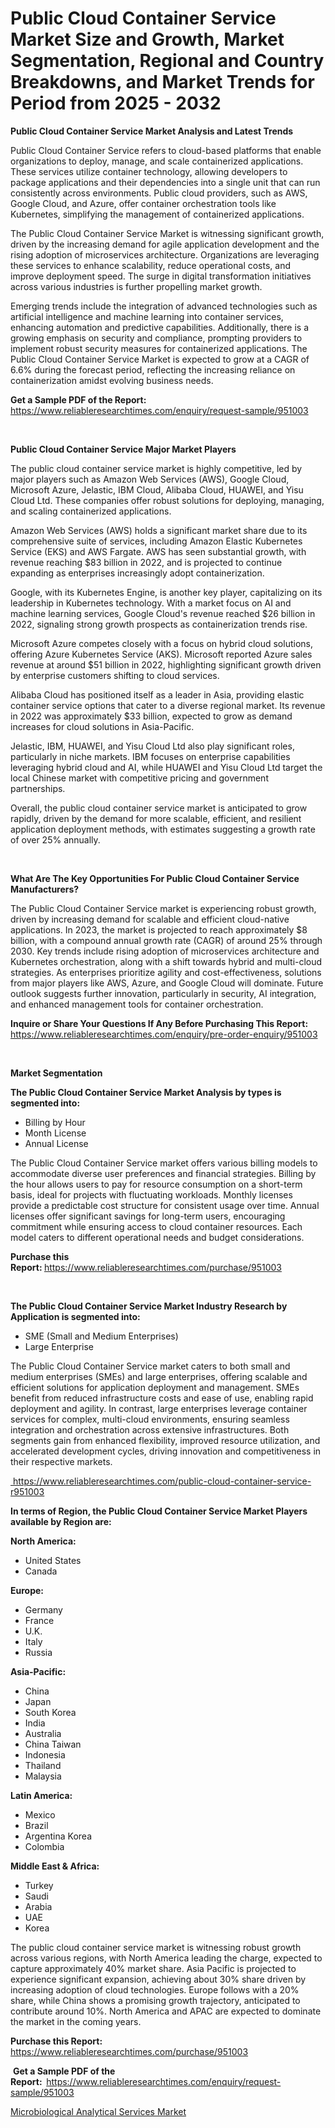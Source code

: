 <p><h1>Public Cloud Container Service Market Size and Growth, Market Segmentation, Regional and Country Breakdowns, and Market Trends for Period from 2025 -  2032</h1></p><p><strong>Public Cloud Container Service Market Analysis and Latest Trends</strong></p>
<p><p>Public Cloud Container Service refers to cloud-based platforms that enable organizations to deploy, manage, and scale containerized applications. These services utilize container technology, allowing developers to package applications and their dependencies into a single unit that can run consistently across environments. Public cloud providers, such as AWS, Google Cloud, and Azure, offer container orchestration tools like Kubernetes, simplifying the management of containerized applications.</p><p>The Public Cloud Container Service Market is witnessing significant growth, driven by the increasing demand for agile application development and the rising adoption of microservices architecture. Organizations are leveraging these services to enhance scalability, reduce operational costs, and improve deployment speed. The surge in digital transformation initiatives across various industries is further propelling market growth.</p><p>Emerging trends include the integration of advanced technologies such as artificial intelligence and machine learning into container services, enhancing automation and predictive capabilities. Additionally, there is a growing emphasis on security and compliance, prompting providers to implement robust security measures for containerized applications. The Public Cloud Container Service Market is expected to grow at a CAGR of 6.6% during the forecast period, reflecting the increasing reliance on containerization amidst evolving business needs.</p></p>
<p><strong>Get a Sample PDF of the Report:&nbsp;</strong> <a href="https://www.reliableresearchtimes.com/enquiry/request-sample/951003?utm_campaign=2627&utm_medium=2&utm_source=Github&utm_content=ia&utm_term=08032025&utm_id=public-cloud-container-service">https://www.reliableresearchtimes.com/enquiry/request-sample/951003</a></p>
<p>&nbsp;</p>
<p><strong>Public Cloud Container Service Major Market Players</strong></p>
<p><p>The public cloud container service market is highly competitive, led by major players such as Amazon Web Services (AWS), Google Cloud, Microsoft Azure, Jelastic, IBM Cloud, Alibaba Cloud, HUAWEI, and Yisu Cloud Ltd. These companies offer robust solutions for deploying, managing, and scaling containerized applications.</p><p>Amazon Web Services (AWS) holds a significant market share due to its comprehensive suite of services, including Amazon Elastic Kubernetes Service (EKS) and AWS Fargate. AWS has seen substantial growth, with revenue reaching $83 billion in 2022, and is projected to continue expanding as enterprises increasingly adopt containerization.</p><p>Google, with its Kubernetes Engine, is another key player, capitalizing on its leadership in Kubernetes technology. With a market focus on AI and machine learning services, Google Cloud's revenue reached $26 billion in 2022, signaling strong growth prospects as containerization trends rise.</p><p>Microsoft Azure competes closely with a focus on hybrid cloud solutions, offering Azure Kubernetes Service (AKS). Microsoft reported Azure sales revenue at around $51 billion in 2022, highlighting significant growth driven by enterprise customers shifting to cloud services.</p><p>Alibaba Cloud has positioned itself as a leader in Asia, providing elastic container service options that cater to a diverse regional market. Its revenue in 2022 was approximately $33 billion, expected to grow as demand increases for cloud solutions in Asia-Pacific.</p><p>Jelastic, IBM, HUAWEI, and Yisu Cloud Ltd also play significant roles, particularly in niche markets. IBM focuses on enterprise capabilities leveraging hybrid cloud and AI, while HUAWEI and Yisu Cloud Ltd target the local Chinese market with competitive pricing and government partnerships.</p><p>Overall, the public cloud container service market is anticipated to grow rapidly, driven by the demand for more scalable, efficient, and resilient application deployment methods, with estimates suggesting a growth rate of over 25% annually.</p></p>
<p>&nbsp;</p>
<p><strong>What Are The Key Opportunities For Public Cloud Container Service Manufacturers?</strong></p>
<p><p>The Public Cloud Container Service market is experiencing robust growth, driven by increasing demand for scalable and efficient cloud-native applications. In 2023, the market is projected to reach approximately $8 billion, with a compound annual growth rate (CAGR) of around 25% through 2030. Key trends include rising adoption of microservices architecture and Kubernetes orchestration, along with a shift towards hybrid and multi-cloud strategies. As enterprises prioritize agility and cost-effectiveness, solutions from major players like AWS, Azure, and Google Cloud will dominate. Future outlook suggests further innovation, particularly in security, AI integration, and enhanced management tools for container orchestration.</p></p>
<p><strong>Inquire or Share Your Questions If Any Before Purchasing This Report:</strong> <a href="https://www.reliableresearchtimes.com/enquiry/pre-order-enquiry/951003?utm_campaign=2627&utm_medium=2&utm_source=Github&utm_content=ia&utm_term=08032025&utm_id=public-cloud-container-service">https://www.reliableresearchtimes.com/enquiry/pre-order-enquiry/951003</a></p>
<p>&nbsp;</p>
<p><strong>Market Segmentation</strong></p>
<p><strong>The Public Cloud Container Service Market Analysis by types is segmented into:</strong></p>
<p><ul><li>Billing by Hour</li><li>Month License</li><li>Annual License</li></ul></p>
<p><p>The Public Cloud Container Service market offers various billing models to accommodate diverse user preferences and financial strategies. Billing by the hour allows users to pay for resource consumption on a short-term basis, ideal for projects with fluctuating workloads. Monthly licenses provide a predictable cost structure for consistent usage over time. Annual licenses offer significant savings for long-term users, encouraging commitment while ensuring access to cloud container resources. Each model caters to different operational needs and budget considerations.</p></p>
<p><strong>Purchase this Report:&nbsp;</strong><a href="https://www.reliableresearchtimes.com/purchase/951003?utm_campaign=2627&utm_medium=2&utm_source=Github&utm_content=ia&utm_term=08032025&utm_id=public-cloud-container-service">https://www.reliableresearchtimes.com/purchase/951003</a></p>
<p>&nbsp;</p>
<p><strong>The Public Cloud Container Service Market Industry Research by Application is segmented into:</strong></p>
<p><ul><li>SME (Small and Medium Enterprises)</li><li>Large Enterprise</li></ul></p>
<p><p>The Public Cloud Container Service market caters to both small and medium enterprises (SMEs) and large enterprises, offering scalable and efficient solutions for application deployment and management. SMEs benefit from reduced infrastructure costs and ease of use, enabling rapid deployment and agility. In contrast, large enterprises leverage container services for complex, multi-cloud environments, ensuring seamless integration and orchestration across extensive infrastructures. Both segments gain from enhanced flexibility, improved resource utilization, and accelerated development cycles, driving innovation and competitiveness in their respective markets.</p></p>
<p><a href="https://www.reliableresearchtimes.com/public-cloud-container-service-r951003?utm_campaign=2627&utm_medium=2&utm_source=Github&utm_content=ia&utm_term=08032025&utm_id=public-cloud-container-service">&nbsp;https://www.reliableresearchtimes.com/public-cloud-container-service-r951003</a></p>
<p><strong>In terms of Region, the Public Cloud Container Service Market Players available by Region are:</strong></p>
<p>
    <p> <strong> North America: </strong>
        <ul>
            <li>United States</li>
            <li>Canada</li>
        </ul>
        </p> 
    <p> <strong> Europe: </strong>
        <ul>
            <li>Germany</li>
            <li>France</li>
            <li>U.K.</li>
            <li>Italy</li>
            <li>Russia</li>
        </ul>
        </p> 
    <p> <strong> Asia-Pacific: </strong>
        <ul>
            <li>China</li>
            <li>Japan</li>
            <li>South Korea</li>
            <li>India</li>
            <li>Australia</li>
            <li>China Taiwan</li>
            <li>Indonesia</li>
            <li>Thailand</li>
            <li>Malaysia</li>
        </ul>
        </p> 
    <p> <strong> Latin America: </strong>
        <ul>
            <li>Mexico</li>
            <li>Brazil</li>
            <li>Argentina Korea</li>
            <li>Colombia</li>
        </ul>
        </p> 
    <p> <strong> Middle East & Africa: </strong>
        <ul>
            <li>Turkey</li>
            <li>Saudi</li>
            <li>Arabia</li>
            <li>UAE</li>
            <li>Korea</li>
        </ul>
    </p>
    </p>
<p><p>The public cloud container service market is witnessing robust growth across various regions, with North America leading the charge, expected to capture approximately 40% market share. Asia Pacific is projected to experience significant expansion, achieving about 30% share driven by increasing adoption of cloud technologies. Europe follows with a 20% share, while China shows a promising growth trajectory, anticipated to contribute around 10%. North America and APAC are expected to dominate the market in the coming years.</p></p>
<p><strong>Purchase this Report: </strong><a href="https://www.reliableresearchtimes.com/purchase/951003?utm_campaign=2627&utm_medium=2&utm_source=Github&utm_content=ia&utm_term=08032025&utm_id=public-cloud-container-service">https://www.reliableresearchtimes.com/purchase/951003</a></p>
<p>&nbsp;<strong>Get a Sample PDF of the Report:&nbsp;&nbsp;</strong><a href="https://www.reliableresearchtimes.com/enquiry/request-sample/951003?utm_campaign=2627&utm_medium=2&utm_source=Github&utm_content=ia&utm_term=08032025&utm_id=public-cloud-container-service">https://www.reliableresearchtimes.com/enquiry/request-sample/951003</a></p>
<p><strong></strong></p>
<p><p><a href="https://github.com/oliveroste6/Market-Research-Report-List-1/blob/main/microbiological-analytical-services-market.md?utm_campaign=2627&utm_medium=2&utm_source=Github&utm_content=ia&utm_term=08032025&utm_id=public-cloud-container-service">Microbiological Analytical Services Market</a></p></p>